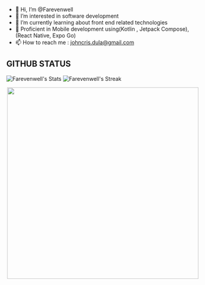 - 👋 Hi, I’m @Farevenwell 
- 👀 I’m interested in software development
- 🌱 I’m currently learning about front end related technologies 
- 🌱 Proficient in Mobile development using(Kotlin , Jetpack Compose), (React Native, Expo Go)
- 📫 How to reach me : johncris.dula@gmail.com

## GITHUB STATUS

![Farevenwell's Stats](https://github-readme-stats.vercel.app/api?username=Farevenwell&theme=algolia&show_icons=true&hide_border=true&count_private=true)
![Farevenwell's Streak](https://github-readme-streak-stats.herokuapp.com/?user=Farevenwell&theme=algolia&hide_border=true)


<p align="center">
<img src="https://github-readme-stats.vercel.app/api/top-langs/?username=Farevenwell&theme=algolia&show_icons=true&hide_border=true&layout=compact" width="500" />
</p>

<!---
Farevenwell/Farevenwell is a ✨ special ✨ repository because its `README.md` (this file) appears on your GitHub profile.
You can click the Preview link to take a look at your changes.
--->
